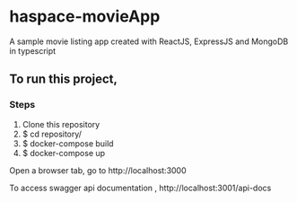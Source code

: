 # haspace-movieApp
A sample movie listing app created with ReactJS, ExpressJS and MongoDB in typescript

## To run this project,

### Steps

1. Clone this repository
2. $ cd repository/
2. $ docker-compose build
3. $ docker-compose up

Open a browser tab, go to http://localhost:3000

To access swagger api documentation , http://localhost:3001/api-docs
